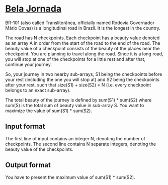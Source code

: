 # [Bela Jornada][link]

BR-101 (also called Translitorânea, officially named Rodovia Governador Mário Covas) is a longitudinal road in Brazil. It is the longest in the country.

The road has N checkpoints. Each checkpoint has a beauty value denoted as an array A in order from the start of the road to the end of the road. The beauty value of a checkpoint consists of the beauty of the places near the checkpoint. You are planning to travel along the road. Since it is a long road, you will stop at one of the checkpoints for a little rest and after that, continue your journey.

So, your journey in two nearby sub-arrays, S1 being the checkpoints before your rest (including the one you will stop at) and S2 being the checkpoints after your rest, such that size(S1) + size(S2) = N (i.e. every checkpoint belongs to an exact sub-array).

The total beauty of the journey is defined by sum(S1) \* sum(S2) where sum(S) is the total sum of beauty value in sub-array S. You want to maximize the value of sum(S1) \* sum(S2).

## Input format

The first line of input contains an integer N, denoting the number of checkpoints. The second line contains N separate integers, denoting the beauty value of the checkpoints.

## Output format

You have to present the maximum value of sum(S1) \* sum(S2).

[link]: https://www.hackerearth.com/practice/data-structures/arrays/1-d/practice-problems/algorithm/beautiful-journey-1/

